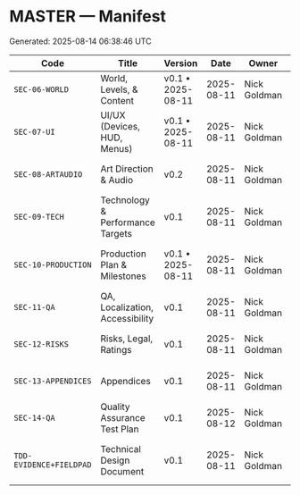 # MASTER — Manifest

Generated: 2025-08-14 06:38:46 UTC


| Code | Title | Version | Date | Owner | File |
|---|---|---|---|---|---|
| `SEC-06-WORLD` | World, Levels, & Content | v0.1 • 2025-08-11 | 2025-08-11 | Nick Goldman | [SEC-06-WORLD - World, Levels, & Content.md](sandbox:/mnt/data/SEC-06-WORLD%20-%20World,%20Levels,%20&%20Content.md) |
| `SEC-07-UI` | UI/UX (Devices, HUD, Menus) | v0.1 • 2025-08-11 | 2025-08-11 | Nick Goldman | [SEC-07-UI - UI-UX (Devices, HUD, Menus).md](sandbox:/mnt/data/SEC-07-UI%20-%20UI-UX%20(Devices,%20HUD,%20Menus).md) |
| `SEC-08-ARTAUDIO` | Art Direction & Audio | v0.2 | 2025-08-11 | Nick Goldman | [SEC-08-ARTAUDIO - Art Direction & Audio.md](sandbox:/mnt/data/SEC-08-ARTAUDIO%20-%20Art%20Direction%20&%20Audio.md) |
| `SEC-09-TECH` | Technology & Performance Targets | v0.1 | 2025-08-11 | Nick Goldman | [SEC-09-TECH - Technology & Performance Targets.md](sandbox:/mnt/data/SEC-09-TECH%20-%20Technology%20&%20Performance%20Targets.md) |
| `SEC-10-PRODUCTION` | Production Plan & Milestones | v0.1 • 2025-08-11 | 2025-08-11 | Nick Goldman | [SEC-10-PRODUCTION - Production Plan & Milestones.md](sandbox:/mnt/data/SEC-10-PRODUCTION%20-%20Production%20Plan%20&%20Milestones.md) |
| `SEC-11-QA` | QA, Localization, Accessibility | v0.1 | 2025-08-11 | Nick Goldman | [SEC-11-QA - QA, Localization, Accessibility.md](sandbox:/mnt/data/SEC-11-QA%20-%20QA,%20Localization,%20Accessibility.md) |
| `SEC-12-RISKS` | Risks, Legal, Ratings | v0.1 | 2025-08-11 | Nick Goldman | [SEC-12-RISKS - Risks, Legal, Ratings.md](sandbox:/mnt/data/SEC-12-RISKS%20-%20Risks,%20Legal,%20Ratings.md) |
| `SEC-13-APPENDICES` | Appendices | v0.1 | 2025-08-11 | Nick Goldman | [SEC-13-APPENDICES - Appendices.md](sandbox:/mnt/data/SEC-13-APPENDICES%20-%20Appendices.md) |
| `SEC-14-QA` | Quality Assurance Test Plan | v0.1 | 2025-08-12 | Nick Goldman | [SEC-14-QA - Quality Assurance Test Plan.md](sandbox:/mnt/data/SEC-14-QA%20-%20Quality%20Assurance%20Test%20Plan.md) |
| `TDD-EVIDENCE+FIELDPAD` | Technical Design Document | v0.1 | 2025-08-11 | Nick Goldman | [TDD-EVIDENCE+FIELDPAD - Technical Design Document.md](sandbox:/mnt/data/TDD-EVIDENCE+FIELDPAD%20-%20Technical%20Design%20Document.md) |
